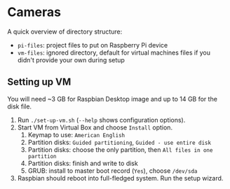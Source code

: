 # Cameras

A quick overview of directory structure:
* `pi-files`: project files to put on Raspberry Pi device
* `vm-files`: ignored directory, default for virtual machines files if you didn't provide your own during setup

## Setting up VM

You will need ~3 GB for Raspbian Desktop image and up to 14 GB for the disk file.

1. Run `./set-up-vm.sh` (`--help` shows configuration options).
2. Start VM from Virtual Box and choose `Install` option.
    1. Keymap to use: `American English`
    2. Partition disks: `Guided partitioning`, `Guided - use entire disk`
    3. Partition disks: choose the only partition, then `All files in one partition`
    4. Partition disks: finish and write to disk
    5. GRUB: install to master boot record (`Yes`), choose `/dev/sda`
3. Raspbian should reboot into full-fledged system. Run the setup wizard.
